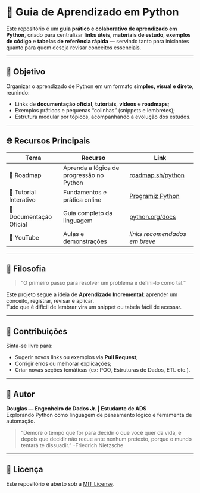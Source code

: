 # 🐍 Guia de Aprendizado em Python

Este repositório é um **guia prático e colaborativo de aprendizado em Python**, criado para centralizar **links úteis**, **materiais de estudo**, **exemplos de código** e **tabelas de referência rápida** — servindo tanto para iniciantes quanto para quem deseja revisar conceitos essenciais.

---

## 🎯 Objetivo

Organizar o aprendizado de Python em um formato **simples, visual e direto**, reunindo:
- Links de **documentação oficial**, **tutoriais**, **vídeos** e **roadmaps**;
- Exemplos práticos e pequenas “colinhas” (snippets e lembretes);
- Estrutura modular por tópicos, acompanhando a evolução dos estudos.

---

## 🌐 Recursos Principais

| Tema | Recurso | Link |
|------|----------|------|
| 🧩 Roadmap | Aprenda a lógica de progressão no Python | [roadmap.sh/python](https://roadmap.sh/python) |
| 📘 Tutorial Interativo | Fundamentos e prática online | [Programiz Python](https://www.programiz.com/python-programming) |
| 🐍 Documentação Oficial | Guia completo da linguagem | [python.org/docs](https://docs.python.org/3/) |
| 🎥 YouTube | Aulas e demonstrações | *links recomendados em breve* |

---

## 🧠 Filosofia

> “O primeiro passo para resolver um problema é defini-lo como tal.”

Este projeto segue a ideia de **Aprendizado Incremental**: aprender um conceito, registrar, revisar e aplicar.  
Tudo que é difícil de lembrar vira um snippet ou tabela fácil de acessar.

---

## 🤝 Contribuições

Sinta-se livre para:
- Sugerir novos links ou exemplos via **Pull Request**;
- Corrigir erros ou melhorar explicações;
- Criar novas seções temáticas (ex: POO, Estruturas de Dados, ETL etc.).

---

## 🧩 Autor

**Douglas — Engenheiro de Dados Jr. | Estudante de ADS**  
Explorando Python como linguagem de pensamento lógico e ferramenta de automação.

> “Demore o tempo que for para decidir o que você quer da vida, e depois que decidir não recue ante nenhum pretexto, porque o mundo tentará te dissuadir.”
-Friedrich Nietzsche

---

## 📜 Licença

Este repositório é aberto sob a [MIT License](LICENSE).

